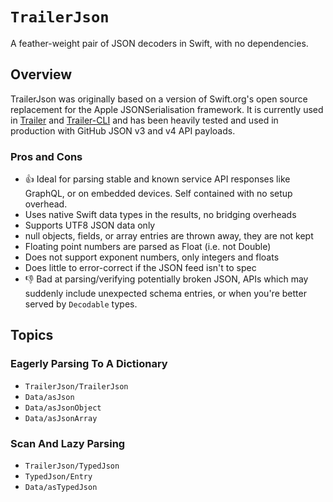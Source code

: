 # ``TrailerJson``

A feather-weight pair of JSON decoders in Swift, with no dependencies.

## Overview

TrailerJson was originally based on a version of Swift.org's open source replacement for the Apple JSONSerialisation framework. It is currently used in [Trailer](https://github.com/ptsochantaris/trailer) and [Trailer-CLI](https://github.com/ptsochantaris/trailer-cli) and has been heavily tested and used in production with GitHub JSON v3 and v4 API payloads.

### Pros and Cons
- 👍 Ideal for parsing stable and known service API responses like GraphQL, or on embedded devices. Self contained with no setup overhead.
- Uses native Swift data types in the results, no bridging overheads
- Supports UTF8 JSON data only
- null objects, fields, or array entries are thrown away, they are not kept
- Floating point numbers are parsed as Float (i.e. not Double)
- Does not support exponent numbers, only integers and floats
- Does little to error-correct if the JSON feed isn't to spec
- 👎 Bad at parsing/verifying potentially broken JSON, APIs which may suddenly include unexpected schema entries, or when you're better served by `Decodable` types.

## Topics

### Eagerly Parsing To A Dictionary
- ``TrailerJson/TrailerJson``
- ``Data/asJson``
- ``Data/asJsonObject``
- ``Data/asJsonArray``

### Scan And Lazy Parsing
- ``TrailerJson/TypedJson``
- ``TypedJson/Entry``
- ``Data/asTypedJson``
